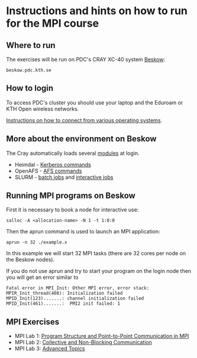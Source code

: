 # Instructions and hints on how to run for the MPI course

## Where to run

The exercises will be run on PDC's CRAY XC-40 system [Beskow](https://www.pdc.kth.se/hpc-services/computing-systems):

```
beskow.pdc.kth.se
```

## How to login

To access PDC's cluster you should use your laptop and the Eduroam or KTH Open wireless networks.

[Instructions on how to connect from various operating systems](https://www.pdc.kth.se/support/documents/login/login.html).


## More about the environment on Beskow

The Cray automatically loads several [modules](https://www.pdc.kth.se/support/documents/run_jobs/job_scheduling.html#accessing-software) at login.

- Heimdal - [Kerberos commands](https://www.pdc.kth.se/support/documents/login/login.html#general-information-about-kerberos)
- OpenAFS - [AFS commands](https://www.pdc.kth.se/support/documents/data_management/afs.html)
- SLURM -  [batch jobs](https://www.pdc.kth.se/support/documents/run_jobs/queueing_jobs.html) and [interactive jobs](https://www.pdc.kth.se/support/documents/run_jobs/run_interactively.html)


## Running MPI programs on Beskow

First it is necessary to book a node for interactive use:

```
salloc -A <allocation-name> -N 1 -t 1:0:0
```

Then the aprun command is used to launch an MPI application:

```
aprun -n 32 ./example.x
```

In this example we will start 32 MPI tasks (there are 32 cores per node on the Beskow nodes).

If you do not use aprun and try to start your program on the login node then you will get an error similar to

```
Fatal error in MPI_Init: Other MPI error, error stack:
MPIR_Init_thread(408): Initialization failed
MPID_Init(123).......: channel initialization failed
MPID_Init(461).......:  PMI2 init failed: 1
```


## MPI Exercises

- MPI Lab 1: [Program Structure and Point-to-Point Communication in MPI](lab1/README.md)
- MPI Lab 2: [Collective and Non-Blocking Communication](lab2/README.md)
- MPI Lab 3: [Advanced Topics](lab3/README.md)
